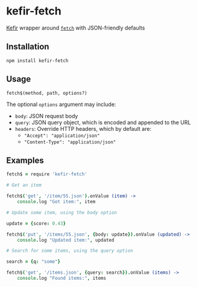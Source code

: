 # kefir-fetch

[Kefir](https://github.com/rpominov/kefir)  wrapper around [`fetch`](https://developer.mozilla.org/en-US/docs/Web/API/Fetch_API) with JSON-friendly defaults

## Installation

```
npm install kefir-fetch
```

## Usage

`fetch$(method, path, options?)`

The optional `options` argument may include:

* `body`: JSON request body
* `query`: JSON query object, which is encoded and appended to the URL
* `headers`: Override HTTP headers, which by default are:
    * `"Accept": "application/json"`
    * `"Content-Type": "application/json"`

## Examples

```coffee
fetch$ = require 'kefir-fetch'

# Get an item

fetch$('get', '/item/55.json').onValue (item) ->
    console.log "Got item:", item

# Update some item, using the body option

update = {score: 0.43}

fetch$('put', '/items/55.json', {body: update}).onValue (updated) ->
    console.log "Updated item:", updated

# Search for some items, using the query option

search = {q: "some"}

fetch$('get', '/items.json', {query: search}).onValue (items) ->
    console.log "Found items:", items
```
